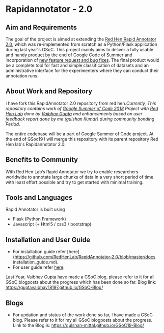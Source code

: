 # Rapidannotator - 2.0

## Aim and Requirements
The goal of the project is aimed at extending the [​Red Hen Rapid Annotator​ 2.0](https://github.com/RedHenLab/RapidAnnotator-2.0), which was re-implemented from scratch as a Python/Flask application during last year's GSoC​. ​This project mainly aims to deliver a fully usable and handy product by the end of Google Code of Summer and incorporation of ​[new feature request and bug fixes](https://sites.google.com/case.edu/techne-public-site/red-hen-rapid-annotator)​. 
The ​​final product would be a complete tool for fast and simple classification of datasets and ​an administrative interface ​for the experimenters where they can conduct their annotation runs.

## About Work and Repository
I have fork this RapidAnnotator 2.0 repository from red hen._Currently, This repository contains work of [Google Summer of Code 2018](https://summerofcode.withgoogle.com/organizations/4720430959558656/#6346511479209984) Project with [Red Hen Lab](http://www.redhenlab.org/) done by [Vaibhav Gupta](https://github.com/guptavaibhav18197/) and enhancements based on user feedback report done by me (gulshan Kumar) during community bonding Period._

The entire codebase will be a part of Google Summer of Code project. At the end of GSoc19 I will merge this repository with its parent repository Red Hen lab's Rapidannotator 2.0.

## Benefits to Community
With Red Hen Lab’s Rapid Annotator we try to enable researchers worldwide to annotate large chunks of data in a very short period of time with least effort possible and try to get started with minimal training.

## Tools and Languages
Rapid Annotator is built using
* Flask (Python Framework)
* Javascript (+ Html5 / css3 / bootstrap) 

## Installation and User Guide
* For installation guide refer [here](https://github.com/RedHenLab/RapidAnnotator-2.0/blob/master/docs installation_guide.md).
* For user guide refer [here](https://github.com/guptavaibhav18197/rapidannotator/blob/master/docs/user_guide.md).

Last Year, Vaibhav Gupta have made a GSoC blog, please refer to it for all GSoC blogposts about the progress which has been done so far. Blog link: https://guptavaibhav18197.github.io/GSoC-Blog/

## Blogs
* For updation and status of the work done so far, I have made a GSoC blog. Please refer to it for my all GSoC blogposts about the progress. Link to the Blog is: https://gulshan-mittal.github.io/GSoC19-Blog/ 

